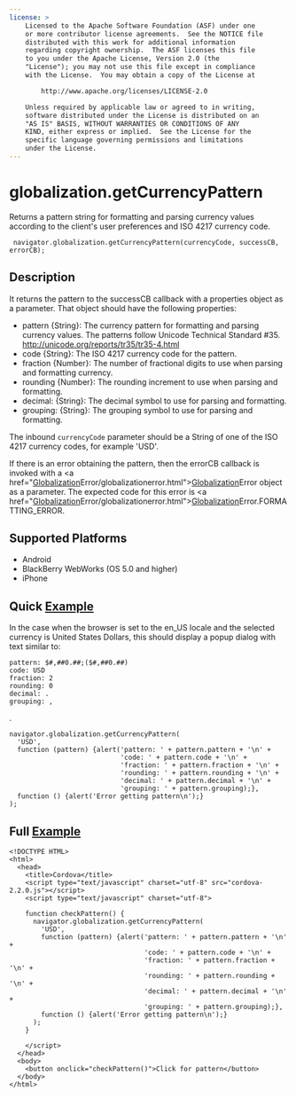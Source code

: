 ```yaml
---
license: >
    Licensed to the Apache Software Foundation (ASF) under one
    or more contributor license agreements.  See the NOTICE file
    distributed with this work for additional information
    regarding copyright ownership.  The ASF licenses this file
    to you under the Apache License, Version 2.0 (the
    "License"); you may not use this file except in compliance
    with the License.  You may obtain a copy of the License at

        http://www.apache.org/licenses/LICENSE-2.0

    Unless required by applicable law or agreed to in writing,
    software distributed under the License is distributed on an
    "AS IS" BASIS, WITHOUT WARRANTIES OR CONDITIONS OF ANY
    KIND, either express or implied.  See the License for the
    specific language governing permissions and limitations
    under the License.
---
```


globalization.getCurrencyPattern
===========

Returns a pattern string for formatting and parsing currency values according
to the client's user preferences and ISO 4217 currency code.

     navigator.globalization.getCurrencyPattern(currencyCode, successCB, errorCB);
    
Description
-----------

It returns the pattern to the successCB callback with a properties object as a parameter. That object should have the following properties:

- pattern {String}: The currency pattern for formatting and parsing currency values.  The patterns follow Unicode Technical Standard #35. <http://unicode.org/reports/tr35/tr35-4.html>
- code {String}: The ISO 4217 currency code for the pattern.
- fraction {Number}: The number of fractional digits to use when parsing and formatting currency.
- rounding {Number}: The rounding increment to use when parsing and formatting.
- decimal: {String}: The decimal symbol to use for parsing and formatting.
- grouping: {String}: The grouping symbol to use for parsing and formatting.

The inbound `currencyCode` parameter should be a String of one of the ISO 4217 currency codes, for example 'USD'.

If there is an error obtaining the pattern, then the errorCB callback is invoked with a <a href="<a href="globalization.html">Globalization</a>Error/globalizationerror.html"><a href="globalization.html">Globalization</a>Error</a> object as a parameter. The expected code for this error is <a href="<a href="globalization.html">Globalization</a>Error/globalizationerror.html"><a href="globalization.html">Globalization</a>Error</a>.FORMATTING\_ERROR.

Supported Platforms
-------------------

- Android
- BlackBerry WebWorks (OS 5.0 and higher)
- iPhone

Quick <a href="../storage/storage.opendatabase.html">Example</a>
-------------

In the case when the browser is set to the en\_US locale and the selected currency is United States Dollars, this should display a popup dialog with text similar to:

    pattern: $#,##0.##;($#,##0.##)
    code: USD
    fraction: 2
    rounding: 0
    decimal: .
    grouping: ,

.

    navigator.globalization.getCurrencyPattern(
      'USD',
      function (pattern) {alert('pattern: ' + pattern.pattern + '\n' +
                                'code: ' + pattern.code + '\n' +
                                'fraction: ' + pattern.fraction + '\n' +
                                'rounding: ' + pattern.rounding + '\n' +
                                'decimal: ' + pattern.decimal + '\n' +
                                'grouping: ' + pattern.grouping);},
      function () {alert('Error getting pattern\n');}
    );


Full <a href="../storage/storage.opendatabase.html">Example</a>
------------

    <!DOCTYPE HTML>
    <html>
      <head>
        <title>Cordova</title>
        <script type="text/javascript" charset="utf-8" src="cordova-2.2.0.js"></script>
        <script type="text/javascript" charset="utf-8">
                  
        function checkPattern() {
          navigator.globalization.getCurrencyPattern(
            'USD',
            function (pattern) {alert('pattern: ' + pattern.pattern + '\n' +
                                      'code: ' + pattern.code + '\n' +
                                      'fraction: ' + pattern.fraction + '\n' +
                                      'rounding: ' + pattern.rounding + '\n' +
                                      'decimal: ' + pattern.decimal + '\n' +
                                      'grouping: ' + pattern.grouping);},
            function () {alert('Error getting pattern\n');}
          );
        }
                                            
        </script>
      </head>
      <body>
        <button onclick="checkPattern()">Click for pattern</button>
      </body>
    </html>

